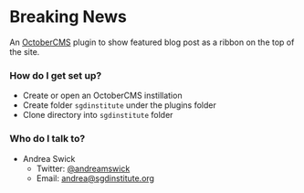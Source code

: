 # Breaking News

An [OctoberCMS](https://octobercms.com/) plugin to show featured blog post as a ribbon on the top of the site.

### How do I get set up?

* Create or open an OctoberCMS instillation
* Create folder `sgdinstitute` under the plugins folder
* Clone directory into `sgdinstitute` folder 

### Who do I talk to?

* Andrea Swick 
  * Twitter: [@andreamswick](https://twitter.com/andreamswick) 
  * Email: andrea@sgdinstitute.org
